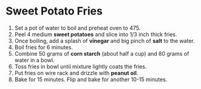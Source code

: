 # Sweet Potato Fries

1. Set a pot of water to boil and preheat oven to 475.
2. Peel 4 medium **sweet potatoes** and slice into 1/3 inch thick fries.
3. Once boiling, add a splash of **vinegar** and big pinch of **salt** to the water.
4. Boil fries for 6 minutes.
5. Combine 50 grams of **corn starch** (about half a cup) and 80 grams of water in a bowl.
6. Toss fries in bowl until mixture lightly coats the fries.
7. Put fries on wire rack and drizzle with **peanut oil**.
8. Bake for 15 minutes. Flip and bake for another 10-15 minutes.
